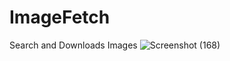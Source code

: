 # ImageFetch
Search and Downloads Images
![Screenshot (168)](https://github.com/Akil-GH/ImageFetch/assets/139623503/3cf33fa4-e59d-462c-bab3-363778695d05)

